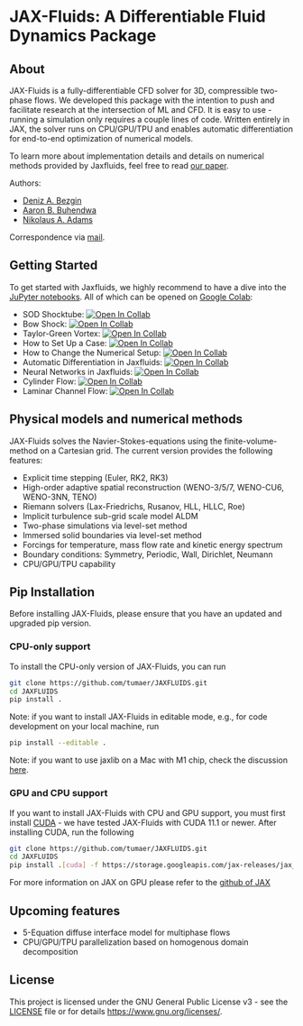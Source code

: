 # JAX-Fluids: A Differentiable Fluid Dynamics Package

## About

JAX-Fluids is a fully-differentiable CFD solver for 3D, compressible two-phase flows.
We developed this package with the intention to push and facilitate research at the intersection
of ML and CFD. It is easy to use - running a simulation only requires a couple 
lines of code. Written entirely in JAX, the solver runs on CPU/GPU/TPU and 
enables automatic differentiation for end-to-end optimization 
of numerical models.

To learn more about implementation details and details on numerical methods provided 
by Jaxfluids, feel free to read [our paper](https://www.sciencedirect.com/science/article/abs/pii/S0010465522002466).

Authors:

- [Deniz A. Bezgin](https://www.epc.ed.tum.de/en/aer/mitarbeiter-innen/cv-2/a-d/m-sc-deniz-bezgin/)
- [Aaron B. Buhendwa](https://www.epc.ed.tum.de/en/aer/mitarbeiter-innen/cv-2/a-d/m-sc-aaron-buhendwa/)
- [Nikolaus A. Adams](https://www.epc.ed.tum.de/en/aer/members/cv/prof-adams/)

Correspondence via [mail](mailto:aaron.buhendwa@tum.de,mailto:deniz.bezgin@tum.de).

## Getting Started

To get started with Jaxfluids, we highly recommend to have a dive into the [JuPyter notebooks](./notebooks). All of which can be opened on [Google Colab](https://colab.research.google.com):

* SOD Shocktube: [![Open In Collab](https://colab.research.google.com/assets/colab-badge.svg)](https://colab.research.google.com/github/adopt-opt/jaxfluids/blob/main/notebooks/01_Sod/01_JAX-Fluids_1D_Sod_demo.ipynb)
* Bow Shock: [![Open In Collab](https://colab.research.google.com/assets/colab-badge.svg)](https://colab.research.google.com/github/adopt-opt/jaxfluids/blob/main/notebooks/02_Bowshock/02_JAX-Fluids_2D_Bow_Shock_demo.ipynb)
* Taylor-Green Vortex: [![Open In Collab](https://colab.research.google.com/assets/colab-badge.svg)](https://colab.research.google.com/github/adopt-opt/jaxfluids/blob/main/notebooks/03_TGV/03_JAX-Fluids_3D_Taylor_Green_Vortex_demo.ipynb)
* How to Set Up a Case: [![Open In Collab](https://colab.research.google.com/assets/colab-badge.svg)](https://colab.research.google.com/github/adopt-opt/jaxfluids/blob/main/notebooks/04_Case_setup/04_JAX-Fluids_Case_Setup_demo.ipynb)
* How to Change the Numerical Setup: [![Open In Collab](https://colab.research.google.com/assets/colab-badge.svg)](https://colab.research.google.com/github/adopt-opt/jaxfluids/blob/main/notebooks/05_Numerical_setup/05_JAX-Fluids_Numerical_Setup_demo.ipynb)
* Automatic Differentiation in Jaxfluids: [![Open In Collab](https://colab.research.google.com/assets/colab-badge.svg)](https://colab.research.google.com/github/adopt-opt/jaxfluids/blob/main/notebooks/06_Automatic_differentiation/06_JAX-Fluids_Automatic_Differentiation.ipynb)
* Neural Networks in Jaxfluids: [![Open In Collab](https://colab.research.google.com/assets/colab-badge.svg)](https://colab.research.google.com/github/adopt-opt/jaxfluids/blob/main/notebooks/07_RusanovNN/07_JAX-Fluids_RusanovNN.ipynb)
* Cylinder Flow: [![Open In Collab](https://colab.research.google.com/assets/colab-badge.svg)](https://colab.research.google.com/github/adopt-opt/jaxfluids/blob/main/notebooks/08_Cylinderflow/08_Cylinderflow.ipynb)
* Laminar Channel Flow: [![Open In Collab](https://colab.research.google.com/assets/colab-badge.svg)](https://colab.research.google.com/github/adopt-opt/jaxfluids/blob/main/notebooks/09_Laminar_channelflow/09_Laminar_channelflow.ipynb)

## Physical models and numerical methods

JAX-Fluids solves the Navier-Stokes-equations using the finite-volume-method on a Cartesian grid. 
The current version provides the following features:
- Explicit time stepping (Euler, RK2, RK3)
- High-order adaptive spatial reconstruction (WENO-3/5/7, WENO-CU6, WENO-3NN, TENO)
- Riemann solvers (Lax-Friedrichs, Rusanov, HLL, HLLC, Roe)
- Implicit turbulence sub-grid scale model ALDM
- Two-phase simulations via level-set method
- Immersed solid boundaries via level-set method
- Forcings for temperature, mass flow rate and kinetic energy spectrum
- Boundary conditions: Symmetry, Periodic, Wall, Dirichlet, Neumann
- CPU/GPU/TPU capability

## Pip Installation
Before installing JAX-Fluids, please ensure that you have
an updated and upgraded pip version.
### CPU-only support
To install the CPU-only version of JAX-Fluids, you can run
```bash
git clone https://github.com/tumaer/JAXFLUIDS.git
cd JAXFLUIDS
pip install .
```
Note: if you want to install JAX-Fluids in editable mode,
e.g., for code development on your local machine, run
```bash
pip install --editable .
```

Note: if you want to use jaxlib on a Mac with M1 chip, check the discussion [here](https://github.com/google/jax/issues/5501).
### GPU and CPU support
If you want to install JAX-Fluids with CPU and GPU support, you must
first install [CUDA](https://developer.nvidia.com/cuda-downloads) -
we have tested JAX-Fluids with CUDA 11.1 or newer.
After installing CUDA, run the following
```bash
git clone https://github.com/tumaer/JAXFLUIDS.git
cd JAXFLUIDS
pip install .[cuda] -f https://storage.googleapis.com/jax-releases/jax_cuda_releases.html
```
For more information
on JAX on GPU please refer to the [github of JAX](https://github.com/google/jax)

## Upcoming features 
- 5-Equation diffuse interface model for multiphase flows 
- CPU/GPU/TPU parallelization based on homogenous domain decomposition

## License
This project is licensed under the GNU General Public License v3 - see 
the [LICENSE](LICENSE) file or for details https://www.gnu.org/licenses/.
